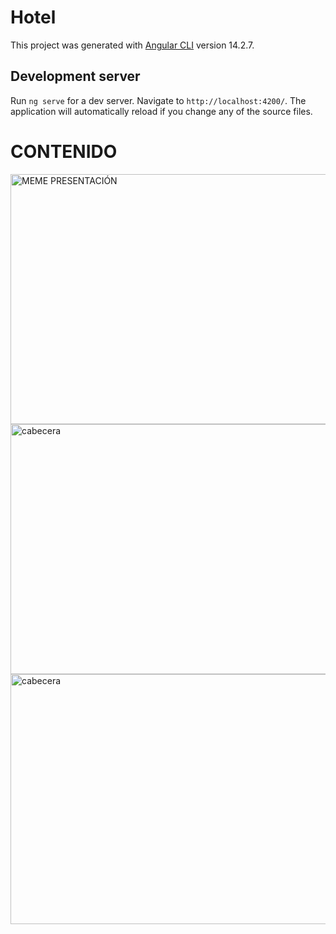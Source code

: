 # Hotel

This project was generated with [Angular CLI](https://github.com/angular/angular-cli) version 14.2.7.

## Development server

Run `ng serve` for a dev server. Navigate to `http://localhost:4200/`. The application will automatically reload if you change any of the source files.

# CONTENIDO
<img src="https://firebasestorage.googleapis.com/v0/b/fotosfirebase-c278c.appspot.com/o/cabecerareadme.png?alt=media&token=9b636c33-7007-4292-9d16-fe076b85686f" width="900" height="400" align="center" alt="MEME PRESENTACIÓN"/>


<img src="https://firebasestorage.googleapis.com/v0/b/fotosfirebase-c278c.appspot.com/o/descripcionread.png?alt=media&token=fb2de366-a72c-4d3c-9fcc-a28eb94bb51f" width="900" height="400" align="center" alt="cabecera"/>

<img src="https://firebasestorage.googleapis.com/v0/b/fotosfirebase-c278c.appspot.com/o/habitacionesread.png?alt=media&token=a8c7e11c-098e-4179-9426-4820a8dc8a1d" width="900" height="400" align="center" alt="cabecera"/>

